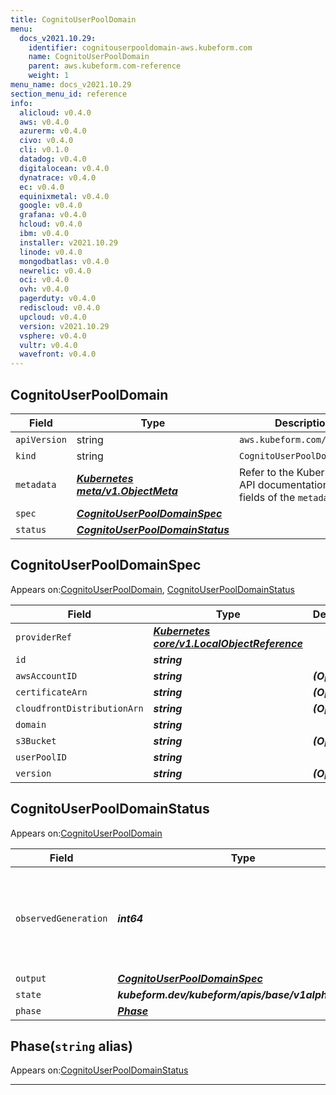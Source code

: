 ```yaml
---
title: CognitoUserPoolDomain
menu:
  docs_v2021.10.29:
    identifier: cognitouserpooldomain-aws.kubeform.com
    name: CognitoUserPoolDomain
    parent: aws.kubeform.com-reference
    weight: 1
menu_name: docs_v2021.10.29
section_menu_id: reference
info:
  alicloud: v0.4.0
  aws: v0.4.0
  azurerm: v0.4.0
  civo: v0.4.0
  cli: v0.1.0
  datadog: v0.4.0
  digitalocean: v0.4.0
  dynatrace: v0.4.0
  ec: v0.4.0
  equinixmetal: v0.4.0
  google: v0.4.0
  grafana: v0.4.0
  hcloud: v0.4.0
  ibm: v0.4.0
  installer: v2021.10.29
  linode: v0.4.0
  mongodbatlas: v0.4.0
  newrelic: v0.4.0
  oci: v0.4.0
  ovh: v0.4.0
  pagerduty: v0.4.0
  rediscloud: v0.4.0
  upcloud: v0.4.0
  version: v2021.10.29
  vsphere: v0.4.0
  vultr: v0.4.0
  wavefront: v0.4.0
---
```


## CognitoUserPoolDomain
| Field | Type | Description |
| ------ | ----- | ----------- |
| `apiVersion` | string | `aws.kubeform.com/v1alpha1` |
|    `kind` | string | `CognitoUserPoolDomain` |
| `metadata` | ***[Kubernetes meta/v1.ObjectMeta](https://v1-18.docs.kubernetes.io/docs/reference/generated/kubernetes-api/v1.18/#objectmeta-v1-meta)***|Refer to the Kubernetes API documentation for the fields of the `metadata` field.|
| `spec` | ***[CognitoUserPoolDomainSpec](#cognitouserpooldomainspec)***||
| `status` | ***[CognitoUserPoolDomainStatus](#cognitouserpooldomainstatus)***||
## CognitoUserPoolDomainSpec

Appears on:[CognitoUserPoolDomain](#cognitouserpooldomain), [CognitoUserPoolDomainStatus](#cognitouserpooldomainstatus)

| Field | Type | Description |
| ------ | ----- | ----------- |
| `providerRef` | ***[Kubernetes core/v1.LocalObjectReference](https://v1-18.docs.kubernetes.io/docs/reference/generated/kubernetes-api/v1.18/#localobjectreference-v1-core)***||
| `id` | ***string***||
| `awsAccountID` | ***string***| ***(Optional)*** |
| `certificateArn` | ***string***| ***(Optional)*** |
| `cloudfrontDistributionArn` | ***string***| ***(Optional)*** |
| `domain` | ***string***||
| `s3Bucket` | ***string***| ***(Optional)*** |
| `userPoolID` | ***string***||
| `version` | ***string***| ***(Optional)*** |
## CognitoUserPoolDomainStatus

Appears on:[CognitoUserPoolDomain](#cognitouserpooldomain)

| Field | Type | Description |
| ------ | ----- | ----------- |
| `observedGeneration` | ***int64***| ***(Optional)*** Resource generation, which is updated on mutation by the API Server.|
| `output` | ***[CognitoUserPoolDomainSpec](#cognitouserpooldomainspec)***| ***(Optional)*** |
| `state` | ***kubeform.dev/kubeform/apis/base/v1alpha1.State***| ***(Optional)*** |
| `phase` | ***[Phase](#phase)***| ***(Optional)*** |
## Phase(`string` alias)

Appears on:[CognitoUserPoolDomainStatus](#cognitouserpooldomainstatus)

---
